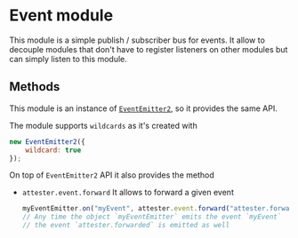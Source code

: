 # Event module

This module is a simple publish / subscriber bus for events. It allow to decouple modules that don't have to register listeners on other modules but can simply listen to this module.


## Methods

This module is an instance of [`EventEmitter2`](https://github.com/hij1nx/EventEmitter2), so it provides the same API.

The module supports `wildcards` as it's created with

````js
new EventEmitter2({
    wildcard: true
});
````

On top of `EventEmitter2` API it also provides the method

- `attester.event.forward` It allows to forward a given event
    ````js
    myEventEmitter.on("myEvent", attester.event.forward("attester.forwarded"));
    // Any time the object `myEventEmitter` emits the event `myEvent`
    // the event `attester.forwarded` is emitted as well
    ````
